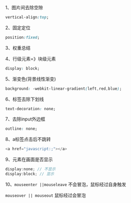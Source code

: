 1、图片间去除空隙 

```css
vertical-align:top;
```

2、固定定位

```css
position:fixed;
```

3、权重总结

4、行级元素=》块级元素

```css
display: block;
```

5、渐变色(背景线性渐变)

```css
background: -webkit-linear-gradient(left,red,blue);
```

6、<a>标签去除下划线

````css
text-decoration: none;
````

7、去除input外边框

```css
outline: none;
```

8、a标签点击后不跳转

```javascript
<a href="javascript:;"></a>
```

9、元素在画面是否显示

```javascript
display:none; // 不显示
display:block; // 显示
```

10、`mouseenter ||mouseleave` 不会冒泡，鼠标经过自身触发

`mouseover || mouseout` 鼠标经过会冒泡